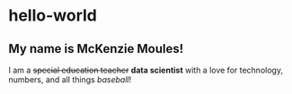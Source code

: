 # hello-world
## My name is McKenzie Moules!
I am a ~~special education teacher~~ **data scientist** with a love for technology, numbers, and all things *baseball*!
